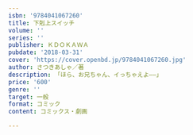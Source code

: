 ```yaml
---
isbn: '9784041067260'
title: 下剋上スイッチ
volume: ''
series: ''
publisher: ＫＤＯＫＡＷＡ
pubdate: '2018-03-31'
cover: 'https://cover.openbd.jp/9784041067260.jpg'
author: さつきあしゃ／著
description: 「ほら、お兄ちゃん、イっちゃえよ――」
price: '600'
genre: ''
target: 一般
format: コミック
content: コミックス・劇画

---
```


